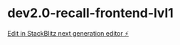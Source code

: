 # dev2.0-recall-frontend-lvl1

[Edit in StackBlitz next generation editor ⚡️](https://stackblitz.com/~/github.com/anmolrishi/dev2.0-recall-frontend-lvl1)